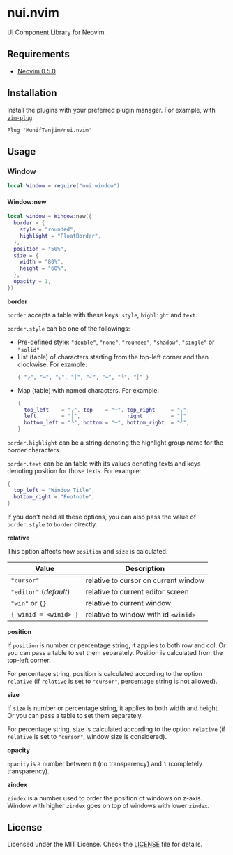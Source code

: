 # nui.nvim

UI Component Library for Neovim.

## Requirements

- [Neovim 0.5.0](https://github.com/neovim/neovim/releases/tag/v0.5.0)

## Installation

Install the plugins with your preferred plugin manager. For example, with [`vim-plug`](https://github.com/junegunn/vim-plug):

```vim
Plug 'MunifTanjim/nui.nvim'
```

## Usage

### Window

```lua
local Window = require("nui.window")
```

#### Window:new

```lua
local window = Window:new({
  border = {
    style = "rounded",
    highlight = "FloatBorder",
  },
  position = "50%",
  size = {
    width = "80%",
    height = "60%",
  },
  opacity = 1,
})
```

**border**

`border` accepts a table with these keys: `style`, `highlight` and `text`.

`border.style` can be one of the followings:

- Pre-defined style: `"double"`, `"none"`, `"rounded"`, `"shadow"`, `"single"` or `"solid"`
- List (table) of characters starting from the top-left corner and then clockwise. For example:
  ```lua
  { "╭", "─", "╮", "│", "╯", "─", "╰", "│" }
  ```
- Map (table) with named characters. For example:
  ```lua
  {
    top_left    = "╭", top    = "─", top_right     = "╮",
    left        = "│",               right         = "│"
    bottom_left = "╰", bottom = "─", bottom_right  = "╯",
  }
  ```

`border.highlight` can be a string denoting the highlight group name for the border characters.

`border.text` can be an table with its values denoting texts and keys denoting position for
those texts. For example:

```lua
{
  top_left = "Window Title",
  bottom_right = "Footnote",
}
```

If you don't need all these options, you can also pass the value of `border.style` to `border`
directly.

**relative**

This option affects how `position` and `size` is calculated.

| Value                  | Description                          |
| ---------------------- | ------------------------------------ |
| `"cursor"`             | relative to cursor on current window |
| `"editor"` (_default_) | relative to current editor screen    |
| `"win"` or `{}`        | relative to current window           |
| `{ winid = <winid> }`  | relative to window with id `<winid>` |

**position**

If `position` is number or percentage string, it applies to both row and col.
Or you can pass a table to set them separately.
Position is calculated from the top-left corner.

For percentage string, position is calculated according to the option `relative`
(if `relative` is set to `"cursor"`, percentage string is not allowed).

**size**

If `size` is number or percentage string, it applies to both width and height.
Or you can pass a table to set them separately.

For percentage string, size is calculated according to the option `relative`
(if `relative` is set to `"cursor"`, window size is considered).

**opacity**

`opacity` is a number between `0` (no transparency) and
`1` (completely transparency).

**zindex**

`zindex` is a number used to order the position of windows on z-axis.
Window with higher `zindex` goes on top of windows with lower `zindex`.

## License

Licensed under the MIT License. Check the [LICENSE](./LICENSE) file for details.
